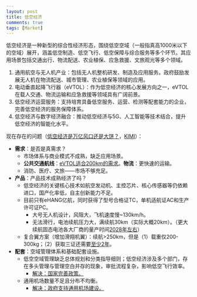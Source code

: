 ```yaml
---
layout: post
title: 低空经济
comments: true
tags: [Market]
---
```


低空经济是一种新型的综合性经济形态，围绕低空空域（一般指真高1000米以下的空域）展开，涵盖低空制造、低空飞行、低空保障与综合服务等多个环节。其应用场景包括交通出行、物流配送、农业植保、应急救援、文旅观光等多个领域。

1. 通用航空与无人机产业：包括无人机整机研发、制造及应用服务。政府鼓励发展无人机在物流配送、城市管理、农业植保等领域的应用。
2. 电动垂直起降飞行器（eVTOL）：作为低空经济的核心发展方向之一，eVTOL在载人交通、物流运输和应急救援等领域具有广阔前景。
3. 低空经济运营服务：支持培育具备低空服务、运营、检测等配套能力的企业，完善低空经济的服务保障体系。
4. 低空经济与数字经济融合：推动低空经济与5G、人工智能等技术结合，提升低空经济的智能化水平。


现在存在的问题（[低空经济是万亿风口还是大饼？](www.bilibili.com/video/BV1UVAoe3Efj)，[KIMI](https://kimi.moonshot.cn/chat/cv4oauvo7p5j0etjsgug)）：
- **需求**：是否是真需求？
  * 市场体系与商业模式不成熟，缺乏应用场景。
  * **公共交通航线**：<u>eVTOL适合200km的需求</u>。**物流**：更快速的运输。
  * 消防、医疗、文旅——市场不够充足。
- **产品**：产品技术成熟经济了吗？
  * 低空经济的关键核心技术如航空发动机、主控芯片、核心传感器等仍依赖进口，国产化率低，自主创新能力不足。
  * 目前只有eHANG亿航，同时获得了型号合格证TC，单机适航证AC和生产许可证PC。
    * 大号无人机设计，风阻大，飞机速度慢~130km/h。
    * 无法滑行，电池续航压力大，满续航30km（实际大概20km）。（更大续航固态电池各大厂商的量产时间<u>2028年左右</u>）
  * 复合翼方案（增加滑翔机翼）：续航>250km，但是（1）载重仅200-300kg；（2）获取三证还需要<u>至少2年</u>。
- **配套**：空域管理体系和基础配套设施。
  * 低空空域管理缺乏总体规划和分类指导细则；低空经济涉及多个部门，存在多头管理与管理空白并存的现象，审批流程复杂，影响低空飞行效率。
    * <u>解决：国家完善政策。</u>
  * 通用机场数量不足且分布不均衡。
    * <u>解决：政府支持通用机场建设。</u>
